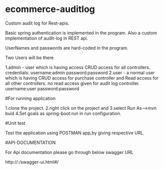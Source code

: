 # ecommerce-auditlog

Custom audit log for Rest-apis.


Basic spring authentication is implemented in the program.
Also a custom implementation of audit-log in REST api. 

UserNames and passwords are hard-coded in the program.

Two Users will be there

1.admin - user which is having access CRUD access for all controllers.
credentials:
username:admin
password:password
2.user - a normal user which is having CRUD access for purchase controller and Read access for all other controllers.
no read access given for audit log controller.
username:user
password:password

#For running application 

1.clone the project.
2.right click on the project and 
3.select Run As-->mvn buid
4.Set goals as spring-boot:run in run configuration.

#Unit test

Test the application using POSTMAN app,by giving respective URL.

#API-DOCUMENTATION

For Api documentation please go through below swagger URL

http://<server-name>:<port address>/swagger-ui.html#/
